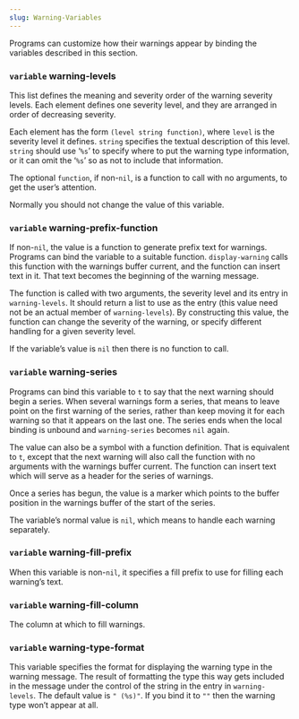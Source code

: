 ```yaml
---
slug: Warning-Variables
---
```


Programs can customize how their warnings appear by binding the variables described in this section.

### <span className="tag variable">`variable`</span> **warning-levels**

This list defines the meaning and severity order of the warning severity levels. Each element defines one severity level, and they are arranged in order of decreasing severity.

Each element has the form `(level string function)`, where `level` is the severity level it defines. `string` specifies the textual description of this level. `string` should use ‘`%s`’ to specify where to put the warning type information, or it can omit the ‘`%s`’ so as not to include that information.

The optional `function`, if non-`nil`, is a function to call with no arguments, to get the user’s attention.

Normally you should not change the value of this variable.

### <span className="tag variable">`variable`</span> **warning-prefix-function**

If non-`nil`, the value is a function to generate prefix text for warnings. Programs can bind the variable to a suitable function. `display-warning` calls this function with the warnings buffer current, and the function can insert text in it. That text becomes the beginning of the warning message.

The function is called with two arguments, the severity level and its entry in `warning-levels`. It should return a list to use as the entry (this value need not be an actual member of `warning-levels`). By constructing this value, the function can change the severity of the warning, or specify different handling for a given severity level.

If the variable’s value is `nil` then there is no function to call.

### <span className="tag variable">`variable`</span> **warning-series**

Programs can bind this variable to `t` to say that the next warning should begin a series. When several warnings form a series, that means to leave point on the first warning of the series, rather than keep moving it for each warning so that it appears on the last one. The series ends when the local binding is unbound and `warning-series` becomes `nil` again.

The value can also be a symbol with a function definition. That is equivalent to `t`, except that the next warning will also call the function with no arguments with the warnings buffer current. The function can insert text which will serve as a header for the series of warnings.

Once a series has begun, the value is a marker which points to the buffer position in the warnings buffer of the start of the series.

The variable’s normal value is `nil`, which means to handle each warning separately.

### <span className="tag variable">`variable`</span> **warning-fill-prefix**

When this variable is non-`nil`, it specifies a fill prefix to use for filling each warning’s text.

### <span className="tag variable">`variable`</span> **warning-fill-column**

The column at which to fill warnings.

### <span className="tag variable">`variable`</span> **warning-type-format**

This variable specifies the format for displaying the warning type in the warning message. The result of formatting the type this way gets included in the message under the control of the string in the entry in `warning-levels`. The default value is `" (%s)"`. If you bind it to `""` then the warning type won’t appear at all.
